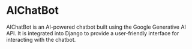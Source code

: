 # AIChatBot
AIChatBot is an AI-powered chatbot built using the Google Generative AI API. It is integrated into Django to provide a user-friendly interface for interacting with the chatbot.
